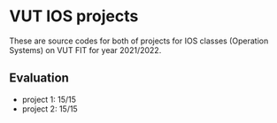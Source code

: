 # VUT IOS projects

These are source codes for both of projects for IOS classes (Operation Systems) on VUT FIT for year 2021/2022.

## Evaluation

- project 1: 15/15
- project 2: 15/15
